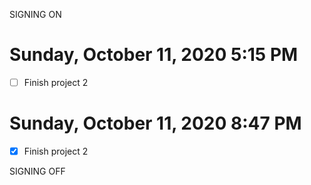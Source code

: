SIGNING ON
# Sunday, October 11, 2020 5:15 PM
- [ ] Finish project 2


# Sunday, October 11, 2020 8:47 PM
- [x] Finish project 2

SIGNING OFF